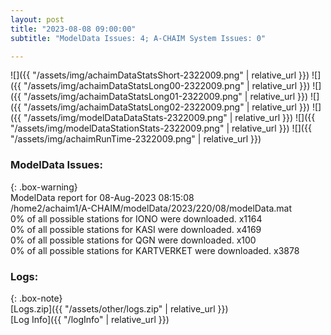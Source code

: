 ```yaml
---
layout: post
title: "2023-08-08 09:00:00"
subtitle: "ModelData Issues: 4; A-CHAIM System Issues: 0"

---
```


![]({{ "/assets/img/achaimDataStatsShort-2322009.png" | relative_url }})
![]({{ "/assets/img/achaimDataStatsLong00-2322009.png" | relative_url }})
![]({{ "/assets/img/achaimDataStatsLong01-2322009.png" | relative_url }})
![]({{ "/assets/img/achaimDataStatsLong02-2322009.png" | relative_url }})
![]({{ "/assets/img/modelDataDataStats-2322009.png" | relative_url }})
![]({{ "/assets/img/modelDataStationStats-2322009.png" | relative_url }})
![]({{ "/assets/img/achaimRunTime-2322009.png" | relative_url }})


### ModelData Issues:  
  
{: .box-warning}  
 ModelData report for 08-Aug-2023 08:15:08   
 /home2/achaim1/A-CHAIM/modelData/2023/220/08/modelData.mat   
 0% of all possible stations for IONO were downloaded. x1164   
 0% of all possible stations for KASI were downloaded. x4169   
 0% of all possible stations for QGN were downloaded. x100   
 0% of all possible stations for KARTVERKET were downloaded. x3878   
  


### Logs:  
  
{: .box-note}  
[Logs.zip]({{ "/assets/other/logs.zip" | relative_url }})  
[Log Info]({{ "/logInfo" | relative_url }})  
